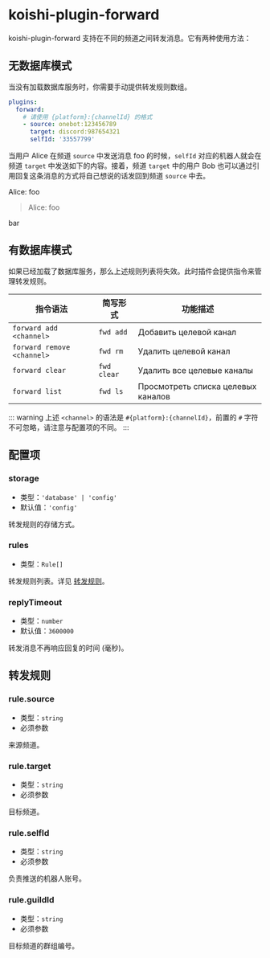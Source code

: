 # koishi-plugin-forward

koishi-plugin-forward 支持在不同的频道之间转发消息。它有两种使用方法：

## 无数据库模式

当没有加载数据库服务时，你需要手动提供转发规则数组。

```yaml title=koishi.yml
plugins:
  forward:
    # 请使用 {platform}:{channelId} 的格式
    - source: onebot:123456789
      target: discord:987654321
      selfId: '33557799'
```

当用户 Alice 在频道 `source` 中发送消息 foo 的时候，`selfId` 对应的机器人就会在频道 `target` 中发送如下的内容。接着，频道 `target` 中的用户 Bob 也可以通过引用回复这条消息的方式将自己想说的话发回到频道 `source` 中去。

<chat-panel>
<chat-message nickname="Koishi">
<p>Alice: foo</p>
</chat-message>
<chat-message nickname="Bob">
<blockquote><p>Alice: foo</p></blockquote>
<p>bar</p>
</chat-message>
</chat-panel>

## 有数据库模式

如果已经加载了数据库服务，那么上述规则列表将失效。此时插件会提供指令来管理转发规则。

| 指令语法                             | 简写形式        | 功能描述                               |
| -------------------------------- | ----------- | ---------------------------------- |
| `forward add <channel>`    | `fwd add`   | Добавить целевой канал             |
| `forward remove <channel>` | `fwd rm`    | Удалить целевой канал              |
| `forward clear`                  | `fwd clear` | Удалить все целевые каналы         |
| `forward list`                   | `fwd ls`    | Просмотреть списка целевых каналов |

::: warning
上述 `<channel>` 的语法是 `#{platform}:{channelId}`，前置的 `#` 字符不可忽略，请注意与配置项的不同。
:::

## 配置项

### storage

- 类型：`'database' | 'config'`
- 默认值：`'config'`

转发规则的存储方式。

### rules

- 类型：`Rule[]`

转发规则列表。详见 [转发规则](#转发规则)。

### replyTimeout

- 类型：`number`
- 默认值：`3600000`

转发消息不再响应回复的时间 (毫秒)。

## 转发规则

### rule.source

- 类型：`string`
- 必须参数

来源频道。

### rule.target

- 类型：`string`
- 必须参数

目标频道。

### rule.selfId

- 类型：`string`
- 必须参数

负责推送的机器人账号。

### rule.guildId

- 类型：`string`
- 必须参数

目标频道的群组编号。
